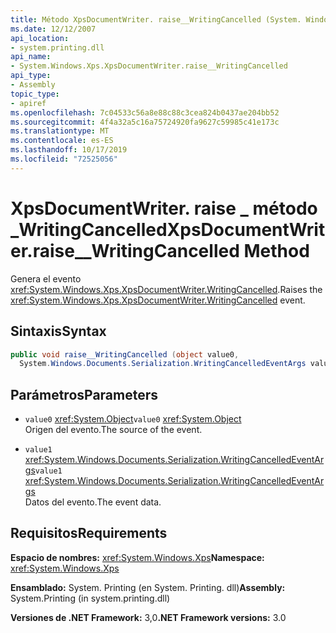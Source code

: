 ```yaml
---
title: Método XpsDocumentWriter. raise__WritingCancelled (System. Windows. XPS)
ms.date: 12/12/2007
api_location:
- system.printing.dll
api_name:
- System.Windows.Xps.XpsDocumentWriter.raise__WritingCancelled
api_type:
- Assembly
topic_type:
- apiref
ms.openlocfilehash: 7c04533c56a8e88c88c3cea824b0437ae204bb52
ms.sourcegitcommit: 4f4a32a5c16a75724920fa9627c59985c41e173c
ms.translationtype: MT
ms.contentlocale: es-ES
ms.lasthandoff: 10/17/2019
ms.locfileid: "72525056"
---
```

# <a name="xpsdocumentwriterraise__writingcancelled-method"></a><span data-ttu-id="ea1fa-102">XpsDocumentWriter. raise \_ método \_WritingCancelled</span><span class="sxs-lookup"><span data-stu-id="ea1fa-102">XpsDocumentWriter.raise\_\_WritingCancelled Method</span></span>

<span data-ttu-id="ea1fa-103">Genera el evento <xref:System.Windows.Xps.XpsDocumentWriter.WritingCancelled>.</span><span class="sxs-lookup"><span data-stu-id="ea1fa-103">Raises the <xref:System.Windows.Xps.XpsDocumentWriter.WritingCancelled> event.</span></span>

## <a name="syntax"></a><span data-ttu-id="ea1fa-104">Sintaxis</span><span class="sxs-lookup"><span data-stu-id="ea1fa-104">Syntax</span></span>

```csharp
public void raise__WritingCancelled (object value0, 
  System.Windows.Documents.Serialization.WritingCancelledEventArgs value1);
```

## <a name="parameters"></a><span data-ttu-id="ea1fa-105">Parámetros</span><span class="sxs-lookup"><span data-stu-id="ea1fa-105">Parameters</span></span>

- <span data-ttu-id="ea1fa-106">`value0` <xref:System.Object></span><span class="sxs-lookup"><span data-stu-id="ea1fa-106">`value0` <xref:System.Object></span></span>  
  <span data-ttu-id="ea1fa-107">Origen del evento.</span><span class="sxs-lookup"><span data-stu-id="ea1fa-107">The source of the event.</span></span>

- <span data-ttu-id="ea1fa-108">`value1` <xref:System.Windows.Documents.Serialization.WritingCancelledEventArgs></span><span class="sxs-lookup"><span data-stu-id="ea1fa-108">`value1` <xref:System.Windows.Documents.Serialization.WritingCancelledEventArgs></span></span>  
  <span data-ttu-id="ea1fa-109">Datos del evento.</span><span class="sxs-lookup"><span data-stu-id="ea1fa-109">The event data.</span></span>

## <a name="requirements"></a><span data-ttu-id="ea1fa-110">Requisitos</span><span class="sxs-lookup"><span data-stu-id="ea1fa-110">Requirements</span></span>

<span data-ttu-id="ea1fa-111">**Espacio de nombres:** <xref:System.Windows.Xps></span><span class="sxs-lookup"><span data-stu-id="ea1fa-111">**Namespace:** <xref:System.Windows.Xps></span></span>

<span data-ttu-id="ea1fa-112">**Ensamblado:** System. Printing (en System. Printing. dll)</span><span class="sxs-lookup"><span data-stu-id="ea1fa-112">**Assembly:** System.Printing (in system.printing.dll)</span></span>

<span data-ttu-id="ea1fa-113">**Versiones de .NET Framework:** 3,0</span><span class="sxs-lookup"><span data-stu-id="ea1fa-113">**.NET Framework versions:** 3.0</span></span>
